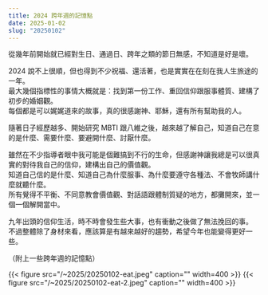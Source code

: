 ```yaml
---
title: 2024 跨年週的記憶點
date: 2025-01-02
slug: "20250102"
---
```


從幾年前開始就已經對生日、通過日、跨年之類的節日無感，不知道是好是壞。

2024 說不上很順，但也得到不少祝福、還活著，也是實實在在刻在我人生旅途的一年。\
最大幾個指標性的事情大概就是：找到第一份工作、重回信仰跟服事體質、建構了初步的婚姻觀。\
每個都是可以娓娓道來的故事，真的很感謝神、耶穌，還有所有幫助我的人。

隨著日子經歷越多、開始研究 MBTI 跟八維之後，越來越了解自己，知道自己在意的是什麼、需要什麼、要避開什麼、討厭什麼。

雖然在不少指導者眼中我可能是個難搞到不行的生命，但感謝神讓我總是可以很真實的對待我自己的信仰，建構出自己的價值觀。\
知道自己信的是什麼、知道自己為什麼服事、為什麼要遵守各種法、不會牧師講什麼就聽什麼。\
所有覺得不平衡、不同意教會價值觀、對話語跟體制質疑的地方，都攤開來，並一個一個解開當中。

九年出頭的信仰生活，時不時會發生些大事，也有衝動之後做了無法挽回的事。\
不過整體除了身材來看，應該算是有越來越好的趨勢，希望今年也能變得更好一些。

（附上一些跨年週的記憶點）

{{< figure src="/~2025/20250102-eat.jpeg" caption="" width=400 >}}
{{< figure src="/~2025/20250102-eat-2.jpeg" caption="" width=400 >}}
